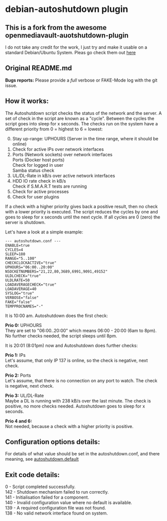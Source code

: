 debian-autoshutdown plugin
==================================

This is a fork from the awesome openmediavault-auotshutdown-plugin
-------------------------------------------------------------------
I do not take any credit for the work, I just try and make it usable on a standard Debian/Ubuntu System.
Pleas go check them out [here](https://github.com/OpenMediaVault-Plugin-Developers/openmediavault-autoshutdown)

Original README.md
-------------------

__Bugs reports:__  Please provide a _full_ verbose or FAKE-Mode log with the
git issue.


How it works:
-------------
The Autoshutdown script checks the status of the network and the server. A set
of check in the script are known as a "cycle". Between the cycles the script
goes into sleep for x seconds. The checks run on the system have a different
priority from 0 = highest to 6 = lowest:

0. Stay up-range: UPHOURS (Server in the time range, where it should be online)
1. Check for active IPs over network interfaces
2. Ports (Network sockets) over network interfaces  
   Ports (Docker host ports)  
   Check for logged in user  
   Samba status check  
3. UL/DL-Rate in kB/s over active network interfaces
4. HDD IO rate check in kB/s  
   Check if S.M.A.R.T tests are running  
5. Check for active processes
6. Check for user plugins

If a check with a higher priority gives back a positive result, then no check
with a lower priority is executed. The script reduces the cycles by one and
goes to sleep for x seconds until the next cycle. If all cycles are 0 (zero)
the server is shutdown.

Let's have a look at a simple example:

    --- autoshutdown.conf ---
    ENABLE=true
    CYCLES=4
    SLEEP=180
    RANGE="5..100"
    CHECKCLOCKACTIVE="true"
    UPHOURS="06:00..20:00"
    NSOCKETNUMBERS="21,22,80,3689,6991,9091,49152"
    ULDLCHECK="true"
    ULDLRATE=50
    LOADAVERAGECHECK="true"
    LOADAVERAGE=40
    SYSLOG="true"
    VERBOSE="false"
    FAKE="false"
    TEMPPROCNAMES="-"

It is 10:00 am. Autoshutdown does the first check:

__Prio 0:__ UPHOURS  
They are set to "06:00..20:00" which means 06:00 - 20:00 (6am to 8pm). No
further checks needed, the script sleeps until 8pm.

It is 20:01 (8:01pm) now and Autoshutdown does further checks:

__Prio 1:__ IPs  
Let's assume, that only IP 137 is online, so the check is negative, next check.

__Prio 2:__ Ports  
Let's assume, that there is no connection on any port to watch. The check is
negative, next check.

__Prio 3:__ UL/DL-Rate  
Maybe a DL is running with 238 kB/s over the last minute. The check is
positive, no more checks needed.
Autoshutdown goes to sleep for x seconds.

__Prio 4 and 6:__  
Not needed, because a check with a higher priority is positive.


Configuration options details:
------------------------------
For details of what value should be set in the autoshutdown.conf, and there
meaning, see [autoshutdown.default](https://github.com/OpenMediaVault-Plugin-Developers/openmediavault-autoshutdown/blob/master/etc/autoshutdown.default)


Exit code details:
-------------------
0 - Script completed successfully.  
142 - Shutdown mechanism failed to run correctly.  
141 - Initialisation failed for a component.  
140 - Invalid configuration value where no default is available.  
139 - A required configuration file was not found.  
138 - No valid network interface found on system.
